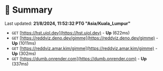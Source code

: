 # 📖 Summary
Last updated: **21/8/2024, 11:52:32 PTG "Asia/Kuala_Lumpur"**

- `GET` [https://hst.ujol.dev](https://hst.ujol.dev) - **Up** (622ms)
- `GET` [https://reddviz.deno.dev/gimme](https://reddviz.deno.dev/gimme) - **Up** (1011ms)
- `GET` [https://reddviz.amar.kim/gimme](https://reddviz.amar.kim/gimme) - **Up** (302ms)
- `GET` [https://dumb.onrender.com](https://dumb.onrender.com) - **Up** (337ms)
